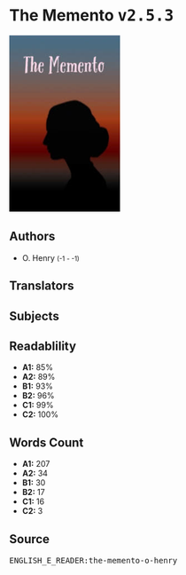 # The Memento <kbd>v2.5.3</kbd>

![](./cover.medium.jpg "")

## Authors


 - O. Henry <small>(-1 - -1)</small>

## Translators



## Subjects



## Readablility


 - **A1:** 85%
 - **A2:** 89%
 - **B1:** 93%
 - **B2:** 96%
 - **C1:** 99%
 - **C2:** 100%

## Words Count


 - **A1:** 207
 - **A2:** 34
 - **B1:** 30
 - **B2:** 17
 - **C1:** 16
 - **C2:** 3

## Source


<kbd>ENGLISH_E_READER:the-memento-o-henry</kbd>

